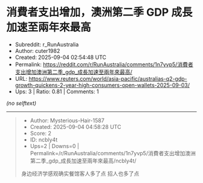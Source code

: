 # 消費者支出增加，澳洲第二季 GDP 成長加速至兩年來最高

- Subreddit: r_RunAustralia
- Author: cuter1982
- Created: 2025-09-04 02:54:48 UTC
- Permalink: https://reddit.com/r/RunAustralia/comments/1n7yvp5/消費者支出增加澳洲第二季_gdp_成長加速至兩年來最高/
- URL: https://www.reuters.com/world/asia-pacific/australias-q2-gdp-growth-quickens-2-year-high-consumers-open-wallets-2025-09-03/
- Ups: 3 | Ratio: 0.81 | Comments: 1

_(no selftext)_

---

> - Author: Mysterious-Hair-1587
> - Created: 2025-09-04 04:58:28 UTC
> - Score: 2
> - ID: ncbly4t
> - Ups=2 | Downs=0 | Permalink=/r/RunAustralia/comments/1n7yvp5/消費者支出增加澳洲第二季_gdp_成長加速至兩年來最高/ncbly4t/
>
> 身边经济学感观确实餐馆客人多了点 招人也多了点
